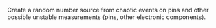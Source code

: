 Create a random number source from chaotic events on pins and other possible unstable measurements (pins, other electronic components).
